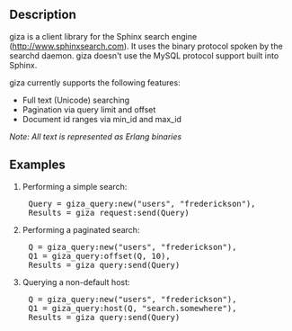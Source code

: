 ## Description
giza is a client library for the Sphinx search engine (http://www.sphinxsearch.com). It uses the binary
protocol spoken by the searchd daemon. giza doesn't use the MySQL protocol support built into Sphinx.

giza currently supports the following features:

- Full text (Unicode) searching
- Pagination via query limit and offset
- Document id ranges via min_id and max_id

*Note: All text is represented as Erlang binaries*

## Examples

1. Performing a simple search:
<pre>
    Query = giza_query:new("users", "frederickson"),
    Results = giza_request:send(Query)
</pre>
2. Performing a paginated search:
<pre>
    Q = giza_query:new("users", "frederickson"),
    Q1 = giza_query:offset(Q, 10),
    Results = giza_query:send(Query)
</pre>
3. Querying a non-default host:
<pre>
    Q = giza_query:new("users", "frederickson"),
    Q1 = giza_query:host(Q, "search.somewhere"),
    Results = giza_query:send(Query)
</pre>